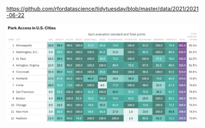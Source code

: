 https://github.com/rfordatascience/tidytuesday/blob/master/data/2021/2021-06-22

![](20210622-W26-Public_Park_Access.png)